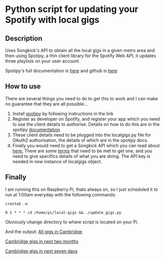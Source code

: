 # Python script for updating your Spotify with local gigs

## Description

Uses Songkick's API to obtain all the local gigs in
a given metro area and then using Spotipy, a thin client
library for the Spotify Web API, it updates three playlists
on your user account. 

Spotipy's full documentation is [here](http://spotipy.readthedocs.org/)
and github is [here](https://github.com/plamere/spotipy)

## How to use

There are several things you need to do to get this to work and I
can make no guarantee that they are all possible...

1. Install [spotipy](https://github.com/plamere/spotipy) by following instructions in the link
2. Register as developer on Spotify, and register your app which you need to use the client
details to authorise. Details on how to do this are in the spotipy [documentation](http://spotipy.readthedocs.org/)
3. These client details need to be plugged into the localgigs.py file for OAuth2 authorisation, the details of which are in the spotipy docs.
3. Finally you would need to get a Songkick API which you can read about [here.](https://www.songkick.com/developer) 
There are some [terms](https://www.songkick.com/developer/api-terms-of-use) that need to be met to get one,
and you need to give specifics details of what you are doing. The API key is needed in new instance of localgigs object.

## Finally
I am running this on Raspberry Pi, thats always on, so I just scheduled it to run at 1:00am everyday
with the following commands:

```
crontab -e

0 1 * * * cd /home/pi/local-gigs && ./update_gigs.py
```

Obviously change directory to where script is located on your Pi.

And the output:
[All gigs in Cambridge](https://open.spotify.com/user/slothy123/playlist/3SwUqPw2AfjrnJgbPRel9e?si=uWMh1ZjWQyeVoFqjuAmC0Q)

[Cambridge gigs in next two months](https://open.spotify.com/user/slothy123/playlist/6VmM1CaAl8N1CASqtokcKS?si=5TUosc1RTPSvrKFd8833DQ)

[Cambridge gigs in next seven days](https://open.spotify.com/user/slothy123/playlist/3B8FpvIHyzHAxcPOmlGiMq?si=JcVCqTabRtSIaNkIQKgXIQ)